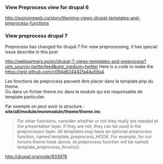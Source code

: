### View Preprocess view for drupal 6   
http://evolvingweb.ca/story/theming-views-drupal-templates-and-preprocess-functions

### View proprocess drupal 7
Preprocess has changed for drupal 7
For view preprocessing, it has special issue describe in this post 

http://webpartners.es/en/drupal-7-views-templates-and-preprocess?utm_source=twitterfeed&utm_medium=twitter
Here is a code to make the 
https://gist.github.com/c094d624442fa44a58a4



Les fonctions de preprocess peuvent être placer dans le template.php du theme.   
Ou dans un fichier theme.inc dans le module qui est responsable de template particulier.

Par exemple on peut avoir la structure :   
**site/all/module/monmodule/theme/theme.inc**


> For other functions, consider whether or not they really are needed at the presentation layer. If they are not, they can be used in the preprocessor layer. All templates may have an optional preprocess function, named template_preprocess_HOOK. For example, for our forums theme hook above, its preprocess function will be named template_preprocess_forums().

http://drupal.org/node/933976